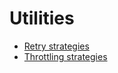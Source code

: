 # Utilities

- [Retry strategies](/guide/util/retry)
- [Throttling strategies](/guide/util/throttle)

